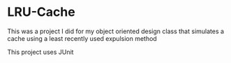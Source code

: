 # LRU-Cache
This was a project I did for my object oriented design class that simulates a cache using a least recently used expulsion method

This project uses JUnit

